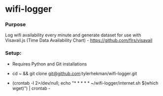 # wifi-logger

### Purpose

Log wifi availability every minute and generate dataset for use with Visavail.js (Time Data Availability Chart) - https://github.com/flrs/visavail

### Setup:

* Requires Python and Git installations

* cd ~ && git clone git@github.com:tylerhekman/wifi-logger.git

* (crontab -l 2>/dev/null; echo "* * * * * ~/wifi-logger/internet.sh $(which wget)") | crontab -